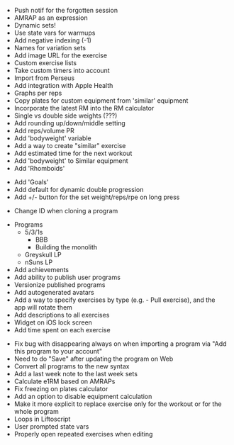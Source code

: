 - Push notif for the forgotten session
- AMRAP as an expression
- Dynamic sets!
- Use state vars for warmups
- Add negative indexing (-1)
- Names for variation sets
- Add image URL for the exercise
- Custom exercise lists
- Take custom timers into account
- Import from Perseus
- Add integration with Apple Health
- Graphs per reps
- Copy plates for custom equipment from 'similar' equipment
- Incorporate the latest RM into the RM calculator
- Single vs double side weights (???)
- Add rounding up/down/middle setting
- Add reps/volume PR
- Add 'bodyweight' variable
- Add a way to create "similar" exercise
- Add estimated time for the next workout
- Add 'bodyweight' to Similar equipment
- Add 'Rhomboids' 
* Add 'Goals'
* Add default for dynamic double progression
* Add +/- button for the set weight/reps/rpe on long press
- Change ID when cloning a program

* Programs
  - 5/3/1s
    - BBB
    - Building the monolith
  - Greyskull LP
  - nSuns LP
* Add achievements
* Add ability to publish user programs
* Versionize published programs
* Add autogenerated avatars
* Add a way to specify exercises by type (e.g. - Pull exercise), and the app will rotate them
* Add descriptions to all exercises
* Widget on iOS lock screen
* Add time spent on each exercise

- Fix bug with disappearing always on when importing a program via "Add this program to your account"
- Need to do "Save" after updating the program on Web
- Convert all programs to the new syntax
- Add a last week note to the last week sets
- Calculate e1RM based on AMRAPs
- Fix freezing on plates calculator
- Add an option to disable equipment calculation
- Make it more explicit to replace exercise only for the workout or for the whole program
- Loops in Liftoscript
- User prompted state vars
- Properly open repeated exercises when editing


